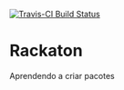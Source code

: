 [![Travis-CI Build Status](https://travis-ci.org/evelinangelica/Rackaton.svg?branch=master)](https://travis-ci.org/evelinangelica/Rackaton)

# Rackaton
Aprendendo a criar pacotes
